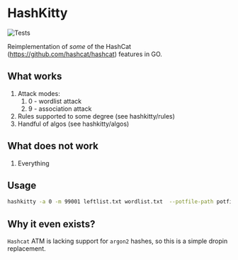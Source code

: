 # HashKitty

![Tests](https://github.com/vegasq/hashkitty/actions/workflows/go.yml/badge.svg?branch=master)

Reimplementation of _some_ of the HashCat (https://github.com/hashcat/hashcat) features in GO.

## What works

1. Attack modes:
   1. 0 - wordlist attack
   2. 9 - association attack
2. Rules supported to some degree (see hashkitty/rules)
3. Handful of algos (see hashkitty/algos)


## What does not work

1. Everything


## Usage

```bash
hashkitty -a 0 -m 99001 leftlist.txt wordlist.txt  --potfile-path potfile.txt --rules-file rules.txt
```

## Why it even exists?

`Hashcat` ATM is lacking support for `argon2` hashes, so this is a simple dropin replacement.
